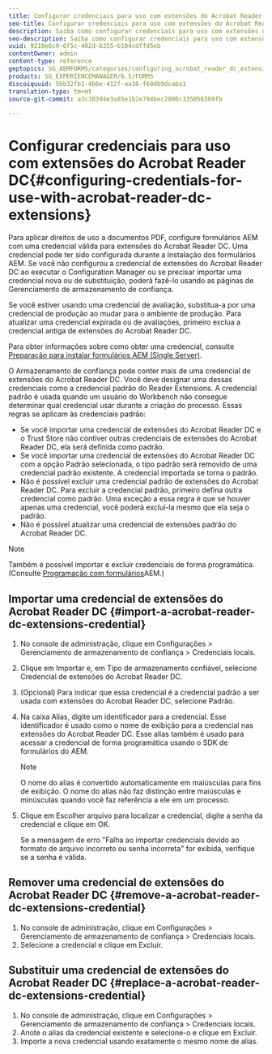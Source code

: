 ```yaml
---
title: Configurar credenciais para uso com extensões do Acrobat Reader DC
seo-title: Configurar credenciais para uso com extensões do Acrobat Reader DC
description: Saiba como configurar credenciais para uso com extensões do Acrobat Reader DC.
seo-description: Saiba como configurar credenciais para uso com extensões do Acrobat Reader DC.
uuid: 9210e6c9-6f5c-402d-b355-b104cdffd5eb
contentOwner: admin
content-type: reference
geptopics: SG_AEMFORMS/categories/configuring_acrobat_reader_dc_extensions
products: SG_EXPERIENCEMANAGER/6.5/FORMS
discoiquuid: 5bb32fb1-4b6e-412f-aa16-f60db9dcaba1
translation-type: tm+mt
source-git-commit: a3c303d4e3a85e1b2e794bec2006c335056309fb

---
```



# Configurar credenciais para uso com extensões do Acrobat Reader DC{#configuring-credentials-for-use-with-acrobat-reader-dc-extensions}

Para aplicar direitos de uso a documentos PDF, configure formulários AEM com uma credencial válida para extensões do Acrobat Reader DC. Uma credencial pode ter sido configurada durante a instalação dos formulários AEM. Se você não configurou a credencial de extensões do Acrobat Reader DC ao executar o Configuration Manager ou se precisar importar uma credencial nova ou de substituição, poderá fazê-lo usando as páginas de Gerenciamento de armazenamento de confiança.

Se você estiver usando uma credencial de avaliação, substitua-a por uma credencial de produção ao mudar para o ambiente de produção. Para atualizar uma credencial expirada ou de avaliações, primeiro exclua a credencial antiga de extensões do Acrobat Reader DC.

Para obter informações sobre como obter uma credencial, consulte [Preparação para instalar formulários AEM (Single Server)](https://www.adobe.com/go/learn_aemforms_prepareInstallsingle_63).

O Armazenamento de confiança pode conter mais de uma credencial de extensões do Acrobat Reader DC. Você deve designar uma dessas credenciais como a credencial padrão do Reader Extensions. A credencial padrão é usada quando um usuário do Workbench não consegue determinar qual credencial usar durante a criação do processo. Essas regras se aplicam às credenciais padrão:

* Se você importar uma credencial de extensões do Acrobat Reader DC e o Trust Store não contiver outras credenciais de extensões do Acrobat Reader DC, ela será definida como padrão.
* Se você importar uma credencial de extensões do Acrobat Reader DC com a opção Padrão selecionada, o tipo padrão será removido de uma credencial padrão existente. A credencial importada se torna o padrão.
* Não é possível excluir uma credencial padrão de extensões do Acrobat Reader DC. Para excluir a credencial padrão, primeiro defina outra credencial como padrão. Uma exceção a essa regra é que se houver apenas uma credencial, você poderá excluí-la mesmo que ela seja o padrão.
* Não é possível atualizar uma credencial de extensões padrão do Acrobat Reader DC.

>[!NOTE]
>
>Também é possível importar e excluir credenciais de forma programática. (Consulte [Programação com formulários](https://www.adobe.com/go/learn_aemforms_programming_63)AEM.)

## Importar uma credencial de extensões do Acrobat Reader DC {#import-a-acrobat-reader-dc-extensions-credential}

1. No console de administração, clique em Configurações > Gerenciamento de armazenamento de confiança > Credenciais locais.
1. Clique em Importar e, em Tipo de armazenamento confiável, selecione Credencial de extensões do Acrobat Reader DC.
1. (Opcional) Para indicar que essa credencial é a credencial padrão a ser usada com extensões do Acrobat Reader DC, selecione Padrão.
1. Na caixa Alias, digite um identificador para a credencial. Esse identificador é usado como o nome de exibição para a credencial nas extensões do Acrobat Reader DC. Esse alias também é usado para acessar a credencial de forma programática usando o SDK de formulários do AEM.

   >[!NOTE]
   >
   >O nome do alias é convertido automaticamente em maiúsculas para fins de exibição. O nome do alias não faz distinção entre maiúsculas e minúsculas quando você faz referência a ele em um processo.

1. Clique em Escolher arquivo para localizar a credencial, digite a senha da credencial e clique em OK.

   Se a mensagem de erro &quot;Falha ao importar credenciais devido ao formato de arquivo incorreto ou senha incorreta&quot; for exibida, verifique se a senha é válida.

## Remover uma credencial de extensões do Acrobat Reader DC {#remove-a-acrobat-reader-dc-extensions-credential}

1. No console de administração, clique em Configurações > Gerenciamento de armazenamento de confiança > Credenciais locais.
1. Selecione a credencial e clique em Excluir.

## Substituir uma credencial de extensões do Acrobat Reader DC {#replace-a-acrobat-reader-dc-extensions-credential}

1. No console de administração, clique em Configurações > Gerenciamento de armazenamento de confiança > Credenciais locais.
1. Anote o alias da credencial existente e selecione-o e clique em Excluir.
1. Importe a nova credencial usando exatamente o mesmo nome de alias.

